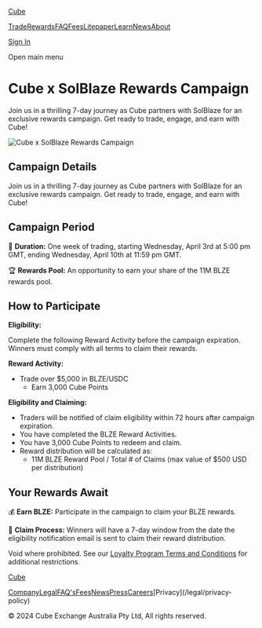 [Cube](/ "Cube | The World's Fastest Crypto Exchange")

[Trade](/trade)[Rewards](/rewards)[FAQ](/faqs)[Fees](/fees)[Litepaper](/litepaper)[Learn](/learn)[News](/news)[About](/about)

[Sign In](/signin)

Open main menu

# Cube x SolBlaze Rewards Campaign

Join us in a thrilling 7-day journey as Cube partners with SolBlaze for an
exclusive rewards campaign. Get ready to trade, engage, and earn with Cube!

![Cube x SolBlaze Rewards
Campaign](/_next/image?url=https%3A%2F%2Fcdn.sanity.io%2Fimages%2Ffegzy4pk%2Fproduction%2Fbdcf347bd14a85f6e6956a57f71fa551b672a5a6-2000x2000.png&w=3840&q=75)

## **Campaign Details**

Join us in a thrilling 7-day journey as Cube partners with SolBlaze for an
exclusive rewards campaign. Get ready to trade, engage, and earn with Cube!

## **Campaign Period**

📅 **Duration:** One week of trading, starting Wednesday, April 3rd at 5:00 pm
GMT, ending Wednesday, April 10th at 11:59 pm GMT.

🏆 **Rewards Pool:** An opportunity to earn your share of the 11M BLZE rewards
pool.

## **How to Participate**

**Eligibility:**

Complete the following Reward Activity before the campaign expiration. Winners
must comply with all terms to claim their rewards.

**Reward Activity:**

  * Trade over $5,000 in BLZE/USDC
    * Earn 3,000 Cube Points

**Eligibility and Claiming:**

  * Traders will be notified of claim eligibility within 72 hours after campaign expiration.
  * You have completed the BLZE Reward Activities.
  * You have 3,000 Cube Points to redeem and claim.
  * Reward distribution will be calculated as:
    * 11M BLZE Reward Pool / Total # of Claims (max value of $500 USD per distribution)

## **Your Rewards Await**

💰 **Earn BLZE:** Participate in the campaign to claim your BLZE rewards.

🔗 **Claim Process:** Winners will have a 7-day window from the date the
eligibility notification email is sent to claim their reward distribution.

Void where prohibited. See our [Loyalty Program Terms and
Conditions](https://www.cube.exchange/legal/rewards-terms) for additional
restrictions.

[Cube](/ "Cube | The World's Fastest Crypto Exchange")

[Company](/company)[Legal](/legal)[FAQ's](/faqs)[Fees](/fees)[News](/news)[Press](/press)[Careers](https://www.linkedin.com/company/cubexch/jobs)[Privacy](/legal/privacy-
policy)

[](https://www.twitter.com/cubexch)[](https://www.instagram.com/cubexch/)[](https://www.linkedin.com/company/cubexch)[](https://www.youtube.com/@cubexch)

© 2024 Cube Exchange Australia Pty Ltd, All rights reserved.

